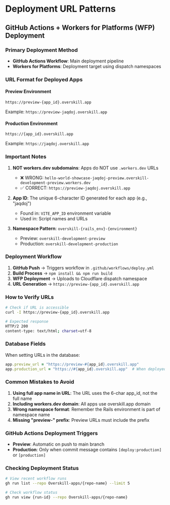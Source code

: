 # Deployment URL Patterns

## GitHub Actions + Workers for Platforms (WFP) Deployment

### Primary Deployment Method
- **GitHub Actions Workflow**: Main deployment pipeline
- **Workers for Platforms**: Deployment target using dispatch namespaces

### URL Format for Deployed Apps

#### Preview Environment
```
https://preview-{app_id}.overskill.app
```
Example: `https://preview-jaqdoj.overskill.app`

#### Production Environment
```
https://{app_id}.overskill.app
```
Example: `https://jaqdoj.overskill.app`

### Important Notes

1. **NOT workers.dev subdomains**: Apps do NOT use `.workers.dev` URLs
   - ❌ WRONG: `hello-world-showcase-jaqdoj-preview.overskill-development-preview.workers.dev`
   - ✅ CORRECT: `https://preview-jaqdoj.overskill.app`

2. **App ID**: The unique 6-character ID generated for each app (e.g., "jaqdoj")
   - Found in: `VITE_APP_ID` environment variable
   - Used in: Script names and URLs

3. **Namespace Pattern**: `overskill-{rails_env}-{environment}`
   - Preview: `overskill-development-preview`
   - Production: `overskill-development-production`

### Deployment Workflow

1. **GitHub Push** → Triggers workflow in `.github/workflows/deploy.yml`
2. **Build Process** → `npm install && npm run build`
3. **WFP Deployment** → Uploads to Cloudflare dispatch namespace
4. **URL Generation** → `https://preview-{app_id}.overskill.app`

### How to Verify URLs

```bash
# Check if URL is accessible
curl -I https://preview-{app_id}.overskill.app

# Expected response
HTTP/2 200 
content-type: text/html; charset=utf-8
```

### Database Fields

When setting URLs in the database:
```ruby
app.preview_url = "https://preview-#{app_id}.overskill.app"
app.production_url = "https://#{app_id}.overskill.app"  # When deployed to production
```

### Common Mistakes to Avoid

1. **Using full app name in URL**: The URL uses the 6-char app_id, not the full name
2. **Including workers.dev domain**: All apps use overskill.app domain
3. **Wrong namespace format**: Remember the Rails environment is part of namespace name
4. **Missing "preview-" prefix**: Preview URLs must include the prefix

### GitHub Actions Deployment Triggers

- **Preview**: Automatic on push to main branch
- **Production**: Only when commit message contains `[deploy:production]` or `[production]`

### Checking Deployment Status

```bash
# View recent workflow runs
gh run list --repo Overskill-apps/{repo-name} --limit 5

# Check workflow status
gh run view {run-id} --repo Overskill-apps/{repo-name}
```